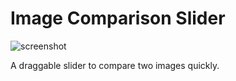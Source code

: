 # Image Comparison Slider

![screenshot](https://blog.kakaocdn.net/dn/cs88p1/btqJFZCXLKG/6W1OSiuykdc8D5k4pEuRe1/img.png?original)

A draggable slider to compare two images quickly.
